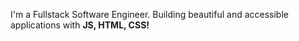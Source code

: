 I'm a Fullstack Software Engineer. Building beautiful and accessible applications with **JS, HTML, CSS!**
